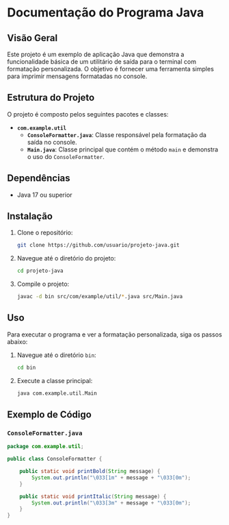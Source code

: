 # Documentação do Programa Java

## Visão Geral

Este projeto é um exemplo de aplicação Java que demonstra a funcionalidade básica de um utilitário de saída para o terminal com formatação personalizada. O objetivo é fornecer uma ferramenta simples para imprimir mensagens formatadas no console.

## Estrutura do Projeto

O projeto é composto pelos seguintes pacotes e classes:

- **`com.example.util`**
  - **`ConsoleFormatter.java`**: Classe responsável pela formatação da saída no console.
  - **`Main.java`**: Classe principal que contém o método `main` e demonstra o uso do `ConsoleFormatter`.

## Dependências

- Java 17 ou superior

## Instalação

1. Clone o repositório:
    ```bash
    git clone https://github.com/usuario/projeto-java.git
    ```

2. Navegue até o diretório do projeto:
    ```bash
    cd projeto-java
    ```

3. Compile o projeto:
    ```bash
    javac -d bin src/com/example/util/*.java src/Main.java
    ```

## Uso

Para executar o programa e ver a formatação personalizada, siga os passos abaixo:

1. Navegue até o diretório `bin`:
    ```bash
    cd bin
    ```

2. Execute a classe principal:
    ```bash
    java com.example.util.Main
    ```

## Exemplo de Código

### `ConsoleFormatter.java`

```java
package com.example.util;

public class ConsoleFormatter {

    public static void printBold(String message) {
        System.out.println("\033[1m" + message + "\033[0m");
    }

    public static void printItalic(String message) {
        System.out.println("\033[3m" + message + "\033[0m");
    }
}
